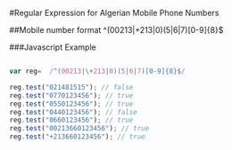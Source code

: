 #Regular Expression for Algerian Mobile Phone Numbers
    
##Mobile number format
     ^(00213|\+213|0)(5|6|7)[0-9]{8}$
    
###Javascript Example

```javascript

var reg=  /^(00213|\+213|0)(5|6|7)[0-9]{8}$/

reg.test("021481515"); // false
reg.test("0770123456"); // true
reg.test("0550123456"); // true
reg.test("0440123456"); // false
reg.test("0660123456"); // true
reg.test("00213660123456"); // true
reg.test("+213660123456"); // true

```
